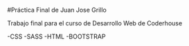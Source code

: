 #Práctica Final de Juan Jose Grillo

Trabajo final para el curso de Desarrollo Web de Coderhouse

-CSS
-SASS
-HTML
-BOOTSTRAP

